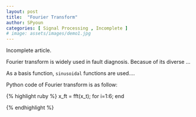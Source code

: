 ```yaml
---
layout: post
title:  "Fourier Transform"
author: SPyoun
categories: [ Signal Processing , Incomplete ]
# image: assets/images/demo1.jpg
---
```



Incomplete article. 




Fourier transform is widely used in fault diagnosis. Becasue of its diverse ...

As a basis function, `sinusoidal` functions are used.... 

Python code of Fourier transform is as follow: 

{% highlight ruby %}
x_ft = fft(x_t);
    for i=1:6;
    end

{% endhighlight %}


[home]: https://mbyun1420.github.io/index.html
